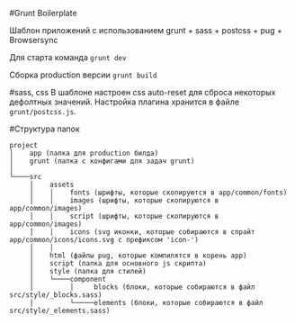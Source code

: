 #Grunt Boilerplate

Шаблон приложений с использованием grunt + sass + postcss + pug + Browsersync

Для старта команда 
`grunt dev`

Сборка production версии
`grunt build`

#sass, css
В шаблоне настроен css auto-reset для сброса некоторых дефолтных значений. Настройка 
плагина хранится в файле `grunt/postcss.js`.


#Структура папок

```
project 
│    app (папка для production билда)
│    grunt (папка с конфигами для задач grunt)
│    
└────src
     │    assets
     │    │    fonts (шрифты, которые скопируются в app/common/fonts)
     │    │    images (шрифты, которые скопируются в app/common/images)
     │    │    script (шрифты, которые скопируются в app/common/images)
     │    │    icons (svg иконки, которые собираются в спрайт app/common/icons/icons.svg c префиксом 'icon-')
     │    │    
     │    html (файлы pug, которые компилятся в корень app)
     │    script (папка для основного js скрипта)
     │    style (папка для стилей)
     │    └────component
     │         │     blocks (блоки, которые собираются в файл src/style/_blocks.sass)
     │         └─────elements (блоки, которые собираются в файл src/style/_elements.sass)
     
```
